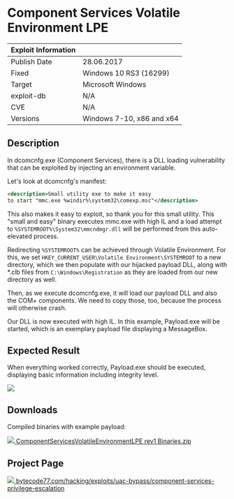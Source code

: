 # Component Services Volatile Environment LPE

| Exploit Information |                                   |
|:------------------- |:--------------------------------- |
| Publish Date        | 28.06.2017                        |
| Fixed               | Windows 10 RS3 (16299)            |
| Target              | Microsoft Windows                 |
| exploit-db          | N/A                               |
| CVE                 | N/A                               |
| Versions            | Windows 7-10, x86 and x64         |

## Description

In dcomcnfg.exe (Component Services), there is a DLL loading vulnerability that
can be exploited by injecting an environment variable.

Let's look at dcomcnfg's manifest:

```xml
<description>Small utility exe to make it easy
to start "mmc.exe %windir%\system32\comexp.msc"</description>
```

This also makes it easy to exploit, so thank you for this small utility. This
"small and easy" binary executes mmc.exe with high IL and a load attempt to
`%SYSTEMROOT%\System32\mmcndmgr.dll` will be performed from this auto-elevated
process.

Redirecting `%SYSTEMROOT%` can be achieved through Volatile Environment. For
this, we set `HKEY_CURRENT_USER\Volatile Environment\SYSTEMROOT` to a new
directory, which we then populate with our hijacked payload DLL, along with
*.clb files from `C:\Windows\Registration` as they are loaded from our new
directory as well.

Then, as we execute dcomcnfg.exe, it will load our payload DLL and also the COM+
components. We need to copy those, too, because the process will otherwise
crash.

Our DLL is now executed with high IL. In this example, Payload.exe will be
started, which is an exemplary payload file displaying a MessageBox.

## Expected Result

When everything worked correctly, Payload.exe should be executed, displaying
basic information including integrity level.

![](https://bytecode77.com/images/sites/hacking/exploits/uac-bypass/component-services-privilege-escalation/result.png)

## Downloads

Compiled binaries with example payload:

[![](https://bytecode77.com/images/shared/fileicons/zip.png) ComponentServicesVolatileEnvironmentLPE rev1 Binaries.zip](https://bytecode77.com/downloads/hacking/exploits/uac-bypass/ComponentServicesVolatileEnvironmentLPE%20rev1%20Binaries.zip)

## Project Page

[![](https://bytecode77.com/images/shared/favicon16.png) bytecode77.com/hacking/exploits/uac-bypass/component-services-privilege-escalation](https://bytecode77.com/hacking/exploits/uac-bypass/component-services-privilege-escalation)